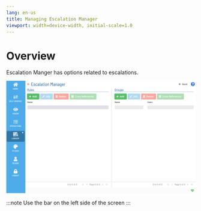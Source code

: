 ```yaml
---
lang: en-us
title: Managing Escalation Manager
viewport: width=device-width, initial-scale=1.0
---
```


# Overview

Escalation Manger has options related to escalations.

![Managing Escalation Manger](../../../../../Resources/Images/SM/Library/EscalationManager/EscalationManager.png "Threshold Grid")

:::note
Use the bar on the left side of the screen
:::
